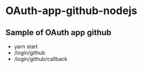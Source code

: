 # OAuth-app-github-nodejs
## Sample of OAuth app github
- yarn start
- /login/github
- /login/github/callback